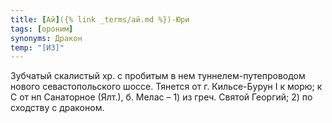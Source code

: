 ```yaml
---
title: [Ай]({% link _terms/ай.md %})-Юри
tags: [ороним]
synonyms: Дракон
temp: "[И3]"
---
```


Зубчатый скалистый хр. с пробитым в нем туннелем-путепроводом нового
севастопольского шоссе. Тянется от г. Кильсе-Бурун I к морю; к С от нп
Санаторное (Ялт.), б. Мелас – 1) из греч. Святой Георгий; 2) по сходству с
драконом.

